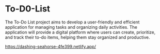 # To-D0-List
 The To-Do List project aims to develop a user-friendly and efficient application for managing tasks and organizing daily activities. The application will provide a digital platform where users can create, prioritize, and track their to-do items, helping them stay organized and productive.

https://dashing-seahorse-4fe399.netlify.app/
